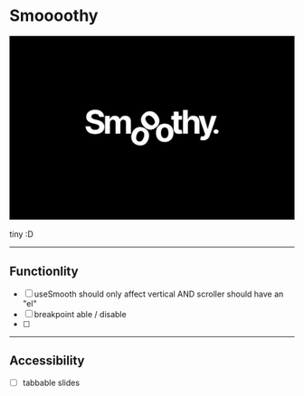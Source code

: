 # Smoooothy

![alt text](/docs/img/github-brand.svg)

tiny :D

---

## Functionlity

- [ ] useSmooth should only affect vertical AND scroller should have an "el"
- [ ] breakpoint able / disable
- [ ]

---

## Accessibility

- [ ] tabbable slides
